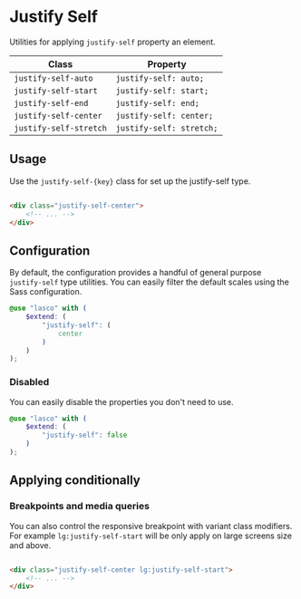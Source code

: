 # Justify Self

Utilities for applying `justify-self` property an element.

| Class                  | Property                 |
|------------------------|--------------------------|
| `justify-self-auto`    | `justify-self: auto;`    |
| `justify-self-start`   | `justify-self: start;`   |
| `justify-self-end`     | `justify-self: end;`     |
| `justify-self-center`  | `justify-self: center;`  |
| `justify-self-stretch` | `justify-self: stretch;` |

## Usage

Use the `justify-self-{key}` class for set up the justify-self type.

```html

<div class="justify-self-center">
    <!-- ... -->
</div>
```

## Configuration

By default, the configuration provides a handful of general purpose `justify-self` type utilities. You can easily filter
the default scales using the Sass configuration.

```scss
@use "lasco" with (
    $extend: (
        "justify-self": (
            center
        )
    )
);
```

### Disabled

You can easily disable the properties you don't need to use.

```scss
@use "lasco" with (
    $extend: (
        "justify-self": false
    )
);
```

## Applying conditionally

### Breakpoints and media queries

You can also control the responsive breakpoint with variant class modifiers. For example `lg:justify-self-start` will be
only apply on large screens size and above.

```html

<div class="justify-self-center lg:justify-self-start">
    <!-- ... -->
</div>
```
